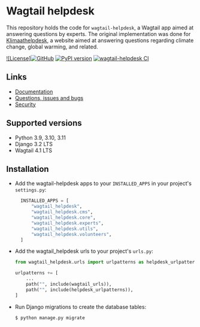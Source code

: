 # Wagtail helpdesk

This repository holds the code for `wagtail-helpdesk`, a Wagtail app aimed at answering questions by experts. The original implementation was done for [Klimaathelpdesk](https://klimaathelpdesk.org), a website aimed at answering questions regarding climate change, global warming, and related.

[![License]![GitHub](https://img.shields.io/github/license/Klimaat-Helpdesk/wagtail-helpdesk)](https://github.com/Klimaat-Helpdesk/wagtail-helpdesk/blob/main/LICENSE)
[![PyPI version](https://badge.fury.io/py/wagtail-helpdesk.svg)](https://badge.fury.io/py/wagtail-helpdesk)
[![wagtail-helpdesk CI](https://github.com/Klimaat-Helpdesk/wagtail-helpdesk/actions/workflows/test.yml/badge.svg)](https://github.com/Klimaat-Helpdesk/wagtail-helpdesk/actions/workflows/test.yml)

## Links

- [Documentation](https://github.com/Klimaat-Helpdesk/wagtail-helpdesk/blob/main/README.md)
- [Questions, issues and bugs](https://github.com/Klimaat-Helpdesk/wagtail-helpdesk/issues)
- [Security](https://github.com/Klimaat-Helpdesk/wagtail-helpdesk/security)

## Supported versions

- Python 3.9, 3.10, 3.11
- Django 3.2 LTS
- Wagtail 4.1 LTS

## Installation

- Add the wagtail-helpdesk apps to your `INSTALLED_APPS` in your project's `settings.py`:
  ```python
    INSTALLED_APPS = [
        "wagtail_helpdesk",
        "wagtail_helpdesk.cms",
        "wagtail_helpdesk.core",
        "wagtail_helpdesk.experts",
        "wagtail_helpdesk.utils",
        "wagtail_helpdesk.volunteers",
    ]
  ```

- Add the wagtail_helpdesk urls to your project's `urls.py`:
  ```python
  from wagtail_helpdesk.urls import urlpatterns as helpdesk_urlpatterns
  
  urlpatterns += [
      ...
      path("", include(wagtail_urls)),
      path("", include(helpdesk_urlpatterns)),
  ]
  ```


- Run Django migrations to create the database tables:

  `$ python manage.py migrate`

